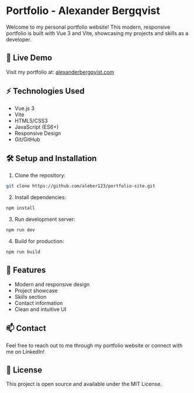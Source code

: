 # Portfolio - Alexander Bergqvist

Welcome to my personal portfolio website! This modern, responsive portfolio is built with Vue 3 and Vite, showcasing my projects and skills as a developer.

## 🚀 Live Demo
Visit my portfolio at: [alexanderbergqvist.com](https://alexanderbergqvist.com)

## ⚡ Technologies Used

- Vue.js 3
- Vite
- HTML5/CSS3
- JavaScript (ES6+)
- Responsive Design
- Git/GitHub

## 🛠️ Setup and Installation

1. Clone the repository:
```bash
git clone https://github.com/aleber123/portfolio-site.git
```

2. Install dependencies:
```bash
npm install
```

3. Run development server:
```bash
npm run dev
```

4. Build for production:
```bash
npm run build
```

## 🎯 Features

- Modern and responsive design
- Project showcase
- Skills section
- Contact information
- Clean and intuitive UI

## 📫 Contact

Feel free to reach out to me through my portfolio website or connect with me on LinkedIn!

## 📝 License

This project is open source and available under the MIT License.

